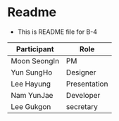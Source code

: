 # Readme

* This is README file for B-4

| Participant    | Role      |
|----------------|-----------|
| Moon SeongIn   | PM        |
| Yun SungHo     | Designer  |
| Lee Hayung     | Presentation |
| Nam YunJae     | Developer |
| Lee Gukgon     | secretary |
